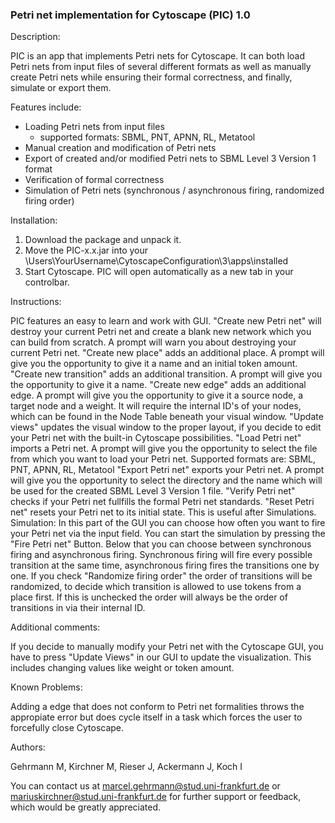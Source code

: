 ### Petri net implementation for Cytoscape (PIC) 1.0

Description:

PIC is an app that implements Petri nets for Cytoscape. 
It can both load Petri nets from input files of several
different formats as well as manually create Petri nets
while ensuring their formal correctness, and finally, 
simulate or export them.

Features include:

 - Loading Petri nets from input files
     - supported formats: SBML, PNT, APNN, RL, Metatool
 - Manual creation and modification of Petri nets
 - Export of created and/or modified Petri nets to SBML Level 3 Version 1 format
 - Verification of formal correctness
 - Simulation of Petri nets (synchronous / asynchronous firing, randomized firing order)

Installation:

1. Download the package and unpack it.
2. Move the PIC-x.x.jar into your \Users\YourUsername\CytoscapeConfiguration\3\apps\installed
3. Start Cytoscape. PIC will open automatically as a new tab in your controlbar.

Instructions:

PIC features an easy to learn and work with GUI.
"Create new Petri net" will destroy your current Petri net and create a blank new network which you can build from scratch. A prompt will warn you about destroying your current Petri net.
"Create new place" adds an additional place. A prompt will give you the opportunity to give it a name and an initial token amount.
"Create new transition" adds an additional transition. A prompt will give you the opportunity to give it a name.
"Create new edge" adds an additional edge. A prompt will give you the opportunity to give it a source node, a target node and a weight. It will require the internal ID's of your nodes, which can be found in the Node Table beneath your visual window.
"Update views" updates the visual window to the proper layout, if you decide to edit your Petri net with the built-in Cytoscape possibilities.
"Load Petri net" imports a Petri net. A prompt will give you the opportunity to select the file from which you want to load your Petri net. Supported formats are: SBML, PNT, APNN, RL, Metatool
"Export Petri net" exports your Petri net. A prompt will give you the opportunity to select the directory and the name which will be used for the created SBML Level 3 Version 1 file.
"Verify Petri net" checks if your Petri net fullfills the formal Petri net standards.
"Reset Petri net" resets your Petri net to its initial state. This is useful after Simulations.
Simulation:
In this part of the GUI you can choose how often you want to fire your Petri net via the input field. You can start the simulation by pressing the "Fire Petri net" Button.
Below that you can choose between synchronous firing and asynchronous firing. Synchronous firing will fire every possible transition at the same time, asynchronous firing fires the transitions one by one.
If you check "Randomize firing order" the order of transitions will be randomized, to decide which transition is allowed to use tokens from a place first. If this is unchecked the order will always be the order of transitions in via their internal ID.

Additional comments:

If you decide to manually modify your Petri net with the Cytoscape GUI, you have to press "Update Views" in our GUI to update the visualization. This includes changing values like weight or token amount.

Known Problems:

Adding a edge that does not conform to Petri net formalities throws the appropiate error but does cycle itself in a task which forces the user to forcefully close Cytoscape.

Authors:

Gehrmann M, Kirchner M, Rieser J, Ackermann J, Koch I

You can contact us at marcel.gehrmann@stud.uni-frankfurt.de or mariuskirchner@stud.uni-frankfurt.de for further support or feedback, which would be greatly appreciated.
